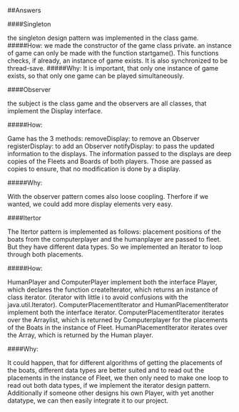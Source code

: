 ##Answers

####Singleton

the singleton design pattern was implemented in
the class game. 
#####How:
we made the constructor of the game class private.
an instance of game can only be made with the function
startgame(). This functions checks, if already,
an instance of game exists. It is also synchronized
to be thread-save.
#####Why:
It is important, that only one instance of game exists,
so that only one game can be played simultaneously.

####Observer

the subject is the class game and the observers are all classes, that implement
the Display interface.

#####How:

Game has the 3 methods:
    removeDisplay: to remove an Observer
    registerDisplay: to add an Observer
    notifyDisplay: to pass the updated information to the displays.
The information passed to the displays are deep copies of the Fleets and Boards
of both players. Those are passed as copies to ensure, that no modification is done
by a display.

#####Why:

With the observer pattern comes also loose coopling. Therfore if we wanted, we could
add more display elements very easy.

####Itertor

The Itertor pattern is implemented as follows: placement positions of the boats from the computerplayer
and the humanplayer are passed to fleet. But they have different data types. So we implemented
an Iterator to loop through both placements.

#####How:

HumanPlayer and ComputerPlayer implement both the interface Player, which declares 
the function createIterator, which returns an instance of class iterator. 
(iterator with little i to avoid confusions with the java.util.Iterator).
ComputerPlacementIterator and HumanPlacementIterator implement both the interface
iterator. ComputerPlacementIterator iterates over the Arraylist, which
is returned by Computerplayer for the placements of the Boats in the instance of Fleet.
HumanPlacementIterator iterates over the Array, which is returned by the Human player.

####Why:

It could happen, that for different algorithms of getting the placements of the boats,
different data types are better suited and to read out the placements in the instance of Fleet,
we then only need to make one loop to read out both data types, if we implement the 
iterator design pattern. Additionally if someone other designs his own
Player, with yet another datatype, we can then easily integrate it to our project.


